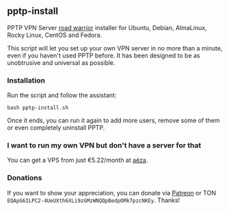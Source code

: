 ## pptp-install
PPTP VPN Server [road warrior](http://en.wikipedia.org/wiki/Road_warrior_%28computing%29) installer for Ubuntu, Debian, AlmaLinux, Rocky Linux, CentOS and Fedora.

This script will let you set up your own VPN server in no more than a minute, even if you haven't used PPTP before. It has been designed to be as unobtrusive and universal as possible.

### Installation
Run the script and follow the assistant:

`bash pptp-install.sh`

Once it ends, you can run it again to add more users, remove some of them or even completely uninstall PPTP.

### I want to run my own VPN but don't have a server for that
You can get a VPS from just €5.22/month at [aéza](https://aeza.net/?ref=385601).

### Donations

If you want to show your appreciation, you can donate via [Patreon](https://patreon.com/isaevdimka) or TON `EQApG6ILPC2-4UeUXth6XLi9zGMzWNQQpBedpOMk7pzcNKEy`. Thanks!
